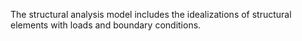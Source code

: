 The structural analysis model includes the idealizations of structural elements with loads and boundary conditions.